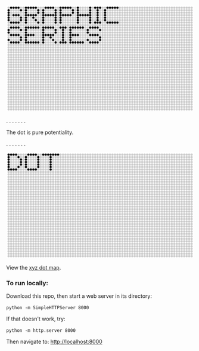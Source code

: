 ![GRAPHIC SERIES](https://raw.githubusercontent.com/sensescape/xyz-dots/master/images/dots-title2.jpg)



.
.
.
.
.
.
.

The dot is pure potentiality.

.
.
.
.
.
.
.


![DOT](https://raw.githubusercontent.com/sensescape/xyz-dots/master/images/dots-title3.jpg)

View the [xyz dot map](https://sensescape.github.io/xyz-dots/#12/37.7823/-122.4274).

### To run locally:

Download this repo, then start a web server in its directory:

    python -m SimpleHTTPServer 8000
    
If that doesn't work, try:

    python -m http.server 8000
    
Then navigate to: [http://localhost:8000](http://localhost:8000)

